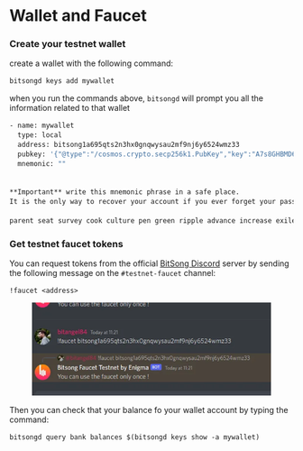 # Wallet and Faucet

### **Create your testnet wallet**

create a wallet with the following command:

```bash
bitsongd keys add mywallet
```

when you run the commands above, `bitsongd` will prompt you all the information related to that wallet

```bash
- name: mywallet
  type: local
  address: bitsong1a695qts2n3hx0gnqwysau2mf9nj6y6524wmz33
  pubkey: '{"@type":"/cosmos.crypto.secp256k1.PubKey","key":"A7s8GHBMD6FAIbTKu4JiimHpey6++/zY7lPa9Th41TWt"}'
  mnemonic: ""


**Important** write this mnemonic phrase in a safe place.
It is the only way to recover your account if you ever forget your password.

parent seat survey cook culture pen green ripple advance increase exile curtain carpet orient teach pizza eager large forest author husband mouse lucky extend
```

### **Get testnet faucet tokens**

You can request tokens from the official [BitSong Discord](https://discord.bitsong.io/) server by sending the following message on the `#testnet-faucet` channel:

```
!faucet <address>
```

<figure><img src="../.gitbook/assets/06244eeb-376a-4e13-a08f-28ab39d633c1_585x227.webp" alt=""><figcaption></figcaption></figure>

Then you can check that your balance fo your wallet account by typing the command:

```
bitsongd query bank balances $(bitsongd keys show -a mywallet)
```
